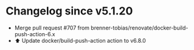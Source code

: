 # Changelog since v5.1.20
- Merge pull request #707 from brenner-tobias/renovate/docker-build-push-action-6.x 
- ⬆️ Update docker/build-push-action action to v6.8.0 
